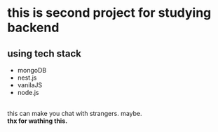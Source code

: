 <!DOCTYPE html>
<html>
  <head>
    <meta charset = "utf-8">
  </head>
  <body>
    <h1> this is second project for studying backend </h1>
    <h2>using tech stack</h2>
    <ul>
      <li>mongoDB</li>
      <li>nest.js</li>
      <li>vanilaJS</li>
      <li>node.js</li>
    </ul>
   <br>
   this can make you chat with strangers. maybe.<br>
    <strong>thx for wathing this.</strong>
    </body>
</html>
      
  
